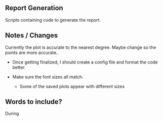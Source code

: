 ## Report Generation

Scripts containing code to generate the report.

## Notes / Changes

Currently the plot is accurate to the nearest degree. Maybe change so the points are more accurate..

- Once getting finalized, I should create a config file and format the code better.

- Make sure the font sizes all match.
    - Some of the saved plots appear with different sizes


## Words to include?

During 